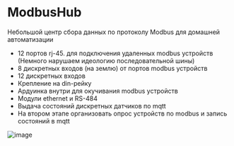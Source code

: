 # ModbusHub
Небольшой центр сбора данных по протоколу Modbus для домашней автоматизации

- 12 портов rj-45. для подключения удаленных modbus устройств (Немного нарушаем идеологию последовательной шины)
- 8 дискретных входов (на землю) от портов modbus устройств
- 12 дискретных входов
- Крепление на din-рейку
- Ардуинка внутри для окучивания modbus устройств
- Модули ethernet и RS-484
- Выдача состояний дискретных датчиков по mqtt
- На втором этапе организовать опрос устройств по modbus и запись состояний в mqtt

![image](https://user-images.githubusercontent.com/38132768/182377125-76524728-f4ec-40ba-93d8-18d6ec5293cb.png)


